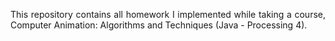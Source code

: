 <p align="justify">This repository contains all homework I implemented while taking a course, 
Computer Animation: Algorithms and Techniques (Java - Processing 4).</p>

<p align="justify"></p><p align="justify"></p>
